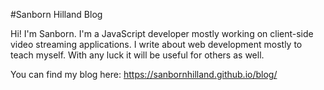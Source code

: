 #Sanborn Hilland Blog

Hi! I'm Sanborn. I'm a JavaScript developer mostly working on client-side video
streaming applications. I write about web development mostly to teach myself. 
With any luck it will be useful for others as well. 

You can find my blog here: https://sanbornhilland.github.io/blog/